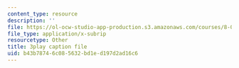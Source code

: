 ```yaml
---
content_type: resource
description: ''
file: https://ol-ocw-studio-app-production.s3.amazonaws.com/courses/8-04-quantum-physics-i-spring-2016/b43b78746c085632bd1ed197d2ad16c6_rwzg8iEOc8s.vtt
file_type: application/x-subrip
resourcetype: Other
title: 3play caption file
uid: b43b7874-6c08-5632-bd1e-d197d2ad16c6
---
```

